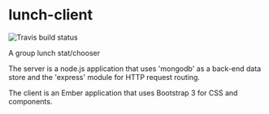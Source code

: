 lunch-client
============

![Travis build status](https://travis-ci.org/shhQuiet/lunch-client.png)

A group lunch stat/chooser

The server is a node.js application that uses 'mongodb' as a back-end data store and the 'express' module for HTTP request routing.

The client is an Ember application that uses Bootstrap 3 for CSS and components.
